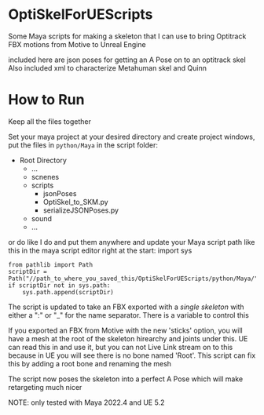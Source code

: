 # OptiSkelForUEScripts
Some Maya scripts for making a skeleton that I can use to bring Optitrack FBX motions from Motive to Unreal Engine

included here are json poses for getting an A Pose on to an optitrack skel
Also included xml to characterize Metahuman skel and Quinn


# How to Run
Keep all the files together

Set your maya project at your desired directory and create project windows, put the files in `python/Maya` in the script folder:
+ Root Directory
    + ...
    + scnenes
    + scripts
        + jsonPoses
        + OptiSkel_to_SKM.py
        + serializeJSONPoses.py
    + sound
    + ...

or do like I do and put them anywhere and update your Maya script path like this in the maya script editor right at the start:
import sys
```
from pathlib import Path
scriptDir = Path("//path_to_where_you_saved_this/OptiSkelForUEScripts/python/Maya/")
if scriptDir not in sys.path:
    sys.path.append(scriptDir)
```


The script is updated to take an FBX exported with a *single skeleton* with either a ":" or "_" for the name separator.  There is a variable to control this

If you exported an FBX from Motive with the new 'sticks' option, you will have a mesh at the root of the skeleton hirearchy and joints under this.  UE can read this in and use it, but you can not Live Link stream on to this because in UE you will see there is no bone named 'Root'.  This script can fix this by adding a root bone and renaming the mesh

The script now poses the skeleton into a perfect A Pose which will make retargeting much nicer

NOTE: only tested with Maya 2022.4 and UE 5.2
